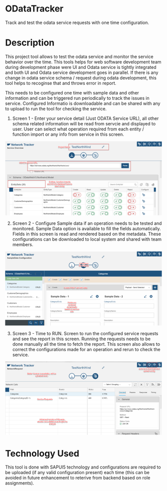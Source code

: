 # ODataTracker
Track and test the odata service requests with one time configuration.

# Description
This project tool allows to test the odata service and monitor the service behavior over the time. 
This tools helps for web software development team during development phase were UI and Odata service is tightly integrated and both UI and Odata service development goes in parallel.
If there is any change in odata service schema / request during odata development, this tool helps to recoginse that and throws error in report.

This needs to be configured one time with sample data and other information and can be triggered run periodically to track the issues in service. Configured Informatio is downloadable and can be shared with any to upload to run the tool for checking the service.

1. Screen 1 - Enter your service detail (Just ODATA Service URL), all other schema related information will be read from servcie and displayed to user. User can select what operation required from each entity / function import or any info from service in this screen.

![Alt_text](Page1.png?raw=true)

2. Screen 2 - Configure Sample data if an operation needs to be tested and monitored. Sample Data option is available to fill the fields automatically. Fields in this screen is read and rendered based on the metadata. These configurations can be downloaded to local system and shared with team members.

![Alt_text](page2.png?raw=true)


3. Screen 3 - Time to RUN. Screen to run the configured service requests and see the report in this screen. Running the requests needs to be done manually all the time to fetch the report. This screen also allows to correct the configurations made for an operation and rerun to check the service.

![Alt_text](page3.png?raw=true)



# Technology Used
This tool is done with SAPUI5 technology and configurations are required to be uploaded (if any valid configuration present) each time  (this can be avoided in future enhancement to reterive from backend based on role assignments).
